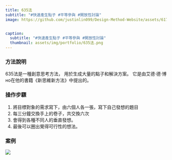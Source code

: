 ```yaml
---
title: 635法
subtitle: "#快速產生點子 #平等參與 #開放性討論"
image: https://github.com/justinlin099/Design-Method-Website/assets/61717681/adf72bc5-07ec-4e56-9e74-7ff07b2fea99


caption:
  subtitle: "#快速產生點子 #平等參與 #開放性討論"
  thumbnail: assets/img/portfolio/635法.png
---
```

### 方法說明
635法是一種創意思考方法，
用於生成大量的點子和解決方案。
它是由艾德·德·博но在他的書籍《新思維新方法》中提出的。

### 操作步驟
1. 將目標對象的需求寫下，由六個人各一張，寫下自己發想的題目
2. 每三分鐘交換手上的卷子，共交換六次
3. 會得到各種不同人的垂直發想。
4. 最後可以圈出覺得可行性的想法。

### 案例


<a href="https://github.com/justinlin099/Design-Method-Website/assets/61717681/bbd3efa4-aa8a-473a-b333-65a2dce03afb"><img src="https://github.com/justinlin099/Design-Method-Website/assets/61717681/bbd3efa4-aa8a-473a-b333-65a2dce03afb"  style="max-width:100%; height:auto;"></a>

